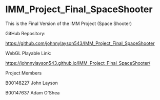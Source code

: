 # IMM_Project_Final_SpaceShooter
 This is the Final Version of the IMM Project (Space Shooter)
 
GitHub Repository:

https://github.com/johnnylayson543/IMM_Project_Final_SpaceShooter

WebGL Playable Link:

https://johnnylayson543.github.io/IMM_Project_Final_SpaceShooter/

Project Members

B00148227 John Layson

B00147637 Adam O'Shea
